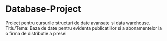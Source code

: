 # Database-Project
Proiect pentru cursurile structuri de date avansate si data warehouse. 
Titlu/Tema: Baza de date pentru evidenta publicatiilor si a abonamentelor la o firma de distributie a presei
